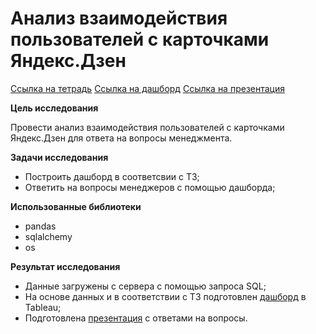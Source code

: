 # Анализ взаимодействия пользователей с карточками Яндекс.Дзен

[Ссылка на тетрадь](https://github.com/aksyutenko/data_analyst_portfolio/blob/main/zen/zen.ipynb)
[Ссылка на дашборд](https://public.tableau.com/views/ZEN_16589526825330/zen_dashboard) 
[Ссылка на презентация](https://disk.yandex.ru/i/pPxy-lpL1FIS8g)

**Цель исследования**

Провести анализ взаимодействия пользователей с карточками Яндекс.Дзен для ответа на вопросы менеджмента.

**Задачи исследования**

- Построить дашборд в соответсвии с ТЗ;
- Ответить на вопросы менеджеров с помощью дашборда;

**Использованные библиотеки**
- pandas
- sqlalchemy
- os

**Результат исследования**

- Данные загружены с сервера с помощью запроса SQL;
- На основе данных и в соответствии с ТЗ подготовлен [дашборд](https://public.tableau.com/views/ZEN_16589526825330/zen_dashboard) в Tableau;
- Подготовлена [презентация](https://disk.yandex.ru/i/pPxy-lpL1FIS8g) с ответами на вопросы.
